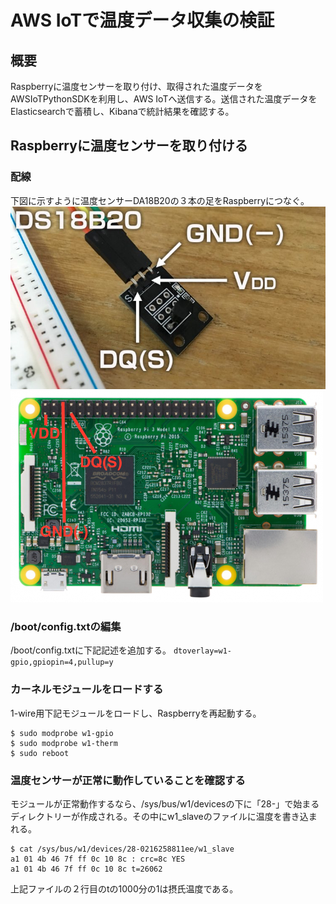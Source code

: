 # AWS IoTで温度データ収集の検証
## 概要

Raspberryに温度センサーを取り付け、取得された温度データをAWSIoTPythonSDKを利用し、AWS IoTへ送信する。送信された温度データをElasticsearchで蓄積し、Kibanaで統計結果を確認する。

## Raspberryに温度センサーを取り付ける

### 配線

下図に示すように温度センサーDA18B20の３本の足をRaspberryにつなぐ。
![DA18B20](imgs/DS18B20.jpg)
![Raspberry](imgs/Raspberry.png)

### /boot/config.txtの編集

/boot/config.txtに下記記述を追加する。
`dtoverlay=w1-gpio,gpiopin=4,pullup=y`

### カーネルモジュールをロードする

1-wire用下記モジュールをロードし、Raspberryを再起動する。

    $ sudo modprobe w1-gpio
    $ sudo modprobe w1-therm
    $ sudo reboot


### 温度センサーが正常に動作していることを確認する

モジュールが正常動作するなら、/sys/bus/w1/devicesの下に「28-」で始まるディレクトリーが作成される。その中にw1_slaveのファイルに温度を書き込まれる。

    $ cat /sys/bus/w1/devices/28-0216258811ee/w1_slave
    a1 01 4b 46 7f ff 0c 10 8c : crc=8c YES
    a1 01 4b 46 7f ff 0c 10 8c t=26062

上記ファイルの２行目のtの1000分の1は摂氏温度である。

